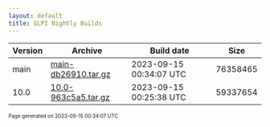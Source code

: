 ```yaml
---
layout: default
title: GLPI Nightly Builds
---
```


Version|Archive|Build date|Size
---|---|---|---
main|[main-db26910.tar.gz](main-db26910.tar.gz)|2023-09-15 00:34:07 UTC|76358465
10.0|[10.0-963c5a5.tar.gz](10.0-963c5a5.tar.gz)|2023-09-15 00:25:38 UTC|59337654

<font size="1">Page generated on 2023-09-15 00:34:07 UTC</font>
